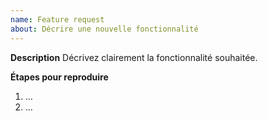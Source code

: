 ```yaml
---
name: Feature request
about: Décrire une nouvelle fonctionnalité
---
```

**Description**
Décrivez clairement la fonctionnalité souhaitée.

**Étapes pour reproduire**
1. …
2. …